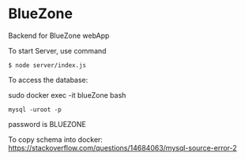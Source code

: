 # BlueZone
Backend for BlueZone webApp


To start Server, use command

```
$ node server/index.js
```

To access the database:

sudo docker exec -it blueZone bash

```
mysql -uroot -p
```

password is BLUEZONE

To copy schema into docker:
https://stackoverflow.com/questions/14684063/mysql-source-error-2
